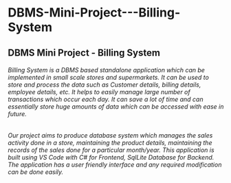 # DBMS-Mini-Project---Billing-System
## DBMS Mini Project - Billing System

###### Billing System is a DBMS based standalone application which can be implemented in small scale stores and supermarkets. It can be used to store and process the data such as Customer details, billing details, employee details, etc. It helps to easily manage large number of transactions which occur each day. It can save a lot of time and can essentially store huge amounts of data which can be accessed with ease in future.

######       Our project aims to produce database system which manages the sales activity done in a store, maintaining the product details, maintaining the records of the sales done for a particular month/year. This application is built using VS Code with C# for Frontend, SqlLite Database for Backend. The application has a user friendly interface and any required modification can be done easily.

